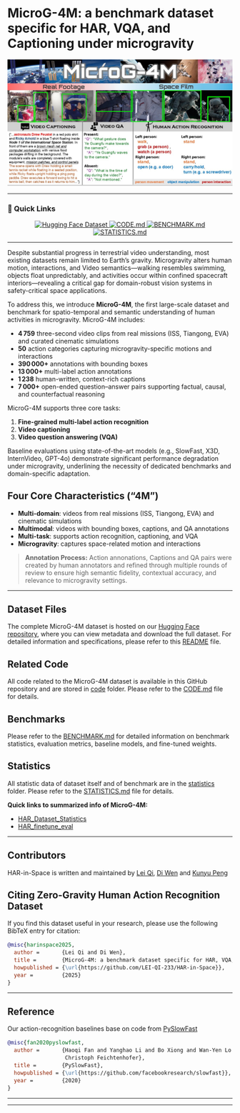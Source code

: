 # MicroG-4M: a benchmark dataset specific for HAR, VQA, and Captioning under microgravity

![](./assets/main_teaser.jpg)

---

### 🚀 Quick Links

<p align="center">
  <a href="https://huggingface.co/datasets/LEI-QI-233/MicroG-4M">
    <img src="https://img.shields.io/badge/Hugging%20Face-Dataset-orange?logo=huggingface" alt="Hugging Face Dataset"/>
  </a>
  <a href="./code/CODE.md">
    <img src="https://img.shields.io/badge/GitHub-CODE.md-28C840?logo=github" alt="CODE.md"/>
  </a>
  <a href="./benchmark/BENCHMARK.md">
    <img src="https://img.shields.io/badge/GitHub-BENCHMARK.md-1E90FF?logo=github" alt="BENCHMARK.md"/>
  </a>
  <a href="./statistics/STATISTICS.md">
    <img src="https://img.shields.io/badge/GitHub-STATISTICS.md-violet?logo=github" alt="STATISTICS.md"/>
  </a>
</p>

---

Despite substantial progress in terrestrial video understanding, most existing datasets remain limited to Earth’s gravity. Microgravity alters human motion, interactions, and Video semantics—walking resembles swimming, objects float unpredictably, and activities occur within confined spacecraft interiors—revealing a critical gap for domain-robust vision systems in safety-critical space applications.  

To address this, we introduce **MicroG-4M**, the first large-scale dataset and benchmark for spatio-temporal and semantic understanding of human activities in microgravity. MicroG-4M includes:
- **4 759** three-second video clips from real missions (ISS, Tiangong, EVA) and curated cinematic simulations
- **50** action categories capturing microgravity-specific motions and interactions
- **390 000+** annotations with bounding boxes
- **13 000+** multi-label action annotations
- **1 238** human-written, context-rich captions
- **7 000+** open-ended question–answer pairs supporting factual, causal, and counterfactual reasoning


MicroG-4M supports three core tasks:
1. **Fine-grained multi-label action recognition**  
2. **Video captioning**  
3. **Video question answering (VQA)**  

Baseline evaluations using state-of-the-art models (e.g., SlowFast, X3D, InternVideo, GPT-4o) demonstrate significant performance degradation under microgravity, underlining the necessity of dedicated benchmarks and domain-specific adaptation.


## Four Core Characteristics (“4M”)
- **Multi-domain**: videos from real missions (ISS, Tiangong, EVA) and cinematic simulations
- **Multimodal**: videos with bounding boxes, captions, and QA annotations
- **Multi-task**: supports action recognition, captioning, and VQA
- **Microgravity**: captures space-related motion and interactions  

> **Annotation Process:** Action annonations, Captions and QA pairs were created by human annotators and refined through multiple rounds of review to ensure high semantic fidelity, contextual accuracy, and relevance to microgravity settings.

---

## Dataset Files

The complete MicroG-4M dataset is hosted on our [Hugging Face repository](https://huggingface.co/datasets/LEI-QI-233/MicroG-4M), where you can view metadata and download the full dataset. For detailed information and specifications, please refer to this [README](https://huggingface.co/datasets/LEI-QI-233/MicroG-4M/blob/main/README.md) file.

## Related Code

All code related to the MicroG-4M dataset is available in this GitHub repository and are stored in [code](./code/) folder. Please refer to the [CODE.md](./code/CODE.md) file for details.

## Benchmarks

Please refer to the [BENCHMARK.md](./benchmark/BENCHMARK.md) for detailed information on benchmark statistics, evaluation metrics, baseline models, and fine-tuned weights.


## Statistics
All statistic data of dataset itself and of benchmark are in the [statistics](./statistics/) folder. Please refer to the [STATISTICS.md](./statistics/STATISTICS.md) file for details.

**Quick links to summarized info of MicroG-4M:**

- [HAR_Dataset_Statistics](./statistics/dataset_statistics/HAR_Dataset_Statistics.pdf)
- [HAR_finetune_eval](./statistics/benchmark_statistics/HAR_finetune_eval.pdf)

---

## Contributors
HAR-in-Space is written and maintained by [Lei Qi](https://github.com/LEI-QI-233), [Di Wen](https://github.com/Kratos-Wen) and [Kunyu Peng](https://cvhci.iar.kit.edu/people_2123.php)

## Citing Zero-Gravity Human Action Recognition Dataset

If you find this dataset useful in your research, please use the following BibTeX entry for citation:

```BibTeX
@misc{harinspace2025,
  author =       {Lei Qi and Di Wen},
  title =        {MicroG-4M: a benchmark dataset specific for HAR, VQA, and Captioning under microgravity},
  howpublished = {\url{https://github.com/LEI-QI-233/HAR-in-Space}},
  year =         {2025}
}
```

---

## Reference
Our action-recognition baselines base on code from [PySlowFast](https://github.com/facebookresearch/SlowFast)

```BibTeX
@misc{fan2020pyslowfast,
  author =       {Haoqi Fan and Yanghao Li and Bo Xiong and Wan-Yen Lo and
                  Christoph Feichtenhofer},
  title =        {PySlowFast},
  howpublished = {\url{https://github.com/facebookresearch/slowfast}},
  year =         {2020}
}
```

---
---